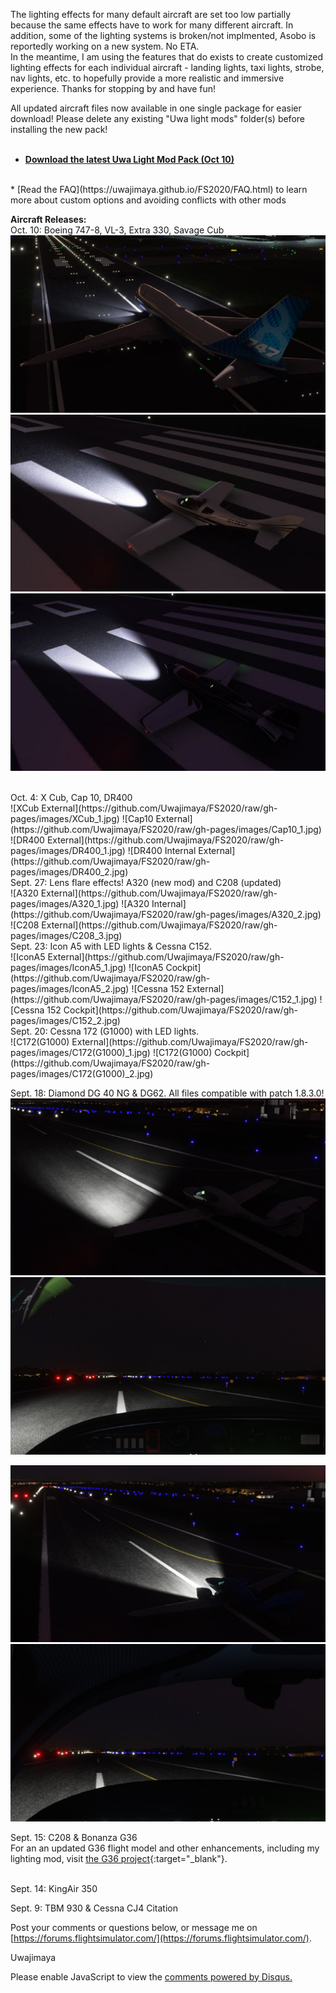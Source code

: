 The lighting effects for many default aircraft are set too low partially because the same effects have to work for many different aircraft. In addition, some of the lighting systems is broken/not implmented, Asobo is reportedly working on a new system. No ETA.
<br>In the meantime, I am using the features that do exists to create customized lighting effects for each individual aircraft - landing lights, taxi lights, strobe, nav lights, etc. to hopefully provide a more realistic and immersive experience. Thanks for stopping by and have fun!

All updated aircraft files now available in one single package for easier download! Please delete any existing "Uwa light mods" folder(s) before installing the new pack!
<br><br>
* [**Download the latest Uwa Light Mod Pack (Oct 10)**](https://github.com/Uwajimaya/FS2020/raw/master/Uwa%20light%20mod%20pack%20v1.05.zip)
<br>
* [Read the FAQ](https://uwajimaya.github.io/FS2020/FAQ.html) to learn more about custom options and avoiding conflicts with other mods

**Aircraft Releases:**  
Oct. 10: Boeing 747-8, VL-3, Extra 330, Savage Cub
<br>
![B748 External](https://github.com/Uwajimaya/FS2020/raw/gh-pages/images/748_1.jpg)
![VL-3 External](https://github.com/Uwajimaya/FS2020/raw/gh-pages/images/JVL_1.jpg)
![E330 External](https://github.com/Uwajimaya/FS2020/raw/gh-pages/images/E330_1.jpg)
<br>


<br>  
Oct. 4: X Cub, Cap 10, DR400
<br>
![XCub External](https://github.com/Uwajimaya/FS2020/raw/gh-pages/images/XCub_1.jpg)
![Cap10 External](https://github.com/Uwajimaya/FS2020/raw/gh-pages/images/Cap10_1.jpg)
![DR400 External](https://github.com/Uwajimaya/FS2020/raw/gh-pages/images/DR400_1.jpg)
![DR400 Internal External](https://github.com/Uwajimaya/FS2020/raw/gh-pages/images/DR400_2.jpg)

<br>
Sept. 27: Lens flare effects! A320 (new mod) and C208 (updated)
<br> 
![A320 External](https://github.com/Uwajimaya/FS2020/raw/gh-pages/images/A320_1.jpg)
![A320 Internal](https://github.com/Uwajimaya/FS2020/raw/gh-pages/images/A320_2.jpg)
![C208 External](https://github.com/Uwajimaya/FS2020/raw/gh-pages/images/C208_3.jpg)


<br>
Sept. 23: Icon A5 with LED lights & Cessna C152.
<br> 
![IconA5 External](https://github.com/Uwajimaya/FS2020/raw/gh-pages/images/IconA5_1.jpg)
![IconA5 Cockpit](https://github.com/Uwajimaya/FS2020/raw/gh-pages/images/IconA5_2.jpg)
![Cessna 152 External](https://github.com/Uwajimaya/FS2020/raw/gh-pages/images/C152_1.jpg)
![Cessna 152 Cockpit](https://github.com/Uwajimaya/FS2020/raw/gh-pages/images/C152_2.jpg)


<br>
Sept. 20: Cessna 172 (G1000) with LED lights.
<br> 
![C172(G1000) External](https://github.com/Uwajimaya/FS2020/raw/gh-pages/images/C172(G1000)_1.jpg)
![C172(G1000) Cockpit](https://github.com/Uwajimaya/FS2020/raw/gh-pages/images/C172(G1000)_2.jpg)



Sept. 18: Diamond DG 40 NG & DG62. All files compatible with patch 1.8.3.0!
<br>
![D40NG External](https://github.com/Uwajimaya/FS2020/raw/gh-pages/images/DA40_NG1.jpg)
![D40NG Cockpit](https://github.com/Uwajimaya/FS2020/raw/gh-pages/images/DA40_NG2.jpg)

![D62 External](https://github.com/Uwajimaya/FS2020/raw/gh-pages/images/DA62_1.jpg)
![D62 Cockpit](https://github.com/Uwajimaya/FS2020/raw/gh-pages/images/DA62_2.jpg)


Sept. 15: C208 & Bonanza G36
<br>
For an an updated G36 flight model and other enhancements, including my lighting mod, visit [the G36 project](https://github.com/TheFrett/msfs_g36_project){:target="_blank"}.

<br>
Sept. 14: KingAir 350 
<br>

Sept. 9: TBM 930 & Cessna CJ4 Citation


Post your comments or questions below, or message me on [https://forums.flightsimulator.com/](https://forums.flightsimulator.com/).

Uwajimaya

<div id="disqus_thread"></div>
<script>

/**
*  RECOMMENDED CONFIGURATION VARIABLES: EDIT AND UNCOMMENT THE SECTION BELOW TO INSERT DYNAMIC VALUES FROM YOUR PLATFORM OR CMS.
*  LEARN WHY DEFINING THESE VARIABLES IS IMPORTANT: https://disqus.com/admin/universalcode/#configuration-variables*/
/*
var disqus_config = function () {
this.page.url = PAGE_URL;  // Replace PAGE_URL with your page's canonical URL variable
this.page.identifier = '1234567'; // Replace PAGE_IDENTIFIER with your page's unique identifier variable
};
*/
(function() { // DON'T EDIT BELOW THIS LINE
var d = document, s = d.createElement('script');
s.src = 'https://https-uwa-lights.disqus.com/embed.js';
s.setAttribute('data-timestamp', +new Date());
(d.head || d.body).appendChild(s);
})();
</script>
<noscript>Please enable JavaScript to view the <a href="https://disqus.com/?ref_noscript">comments powered by Disqus.</a></noscript>
